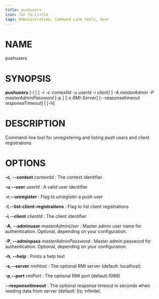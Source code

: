 ```yaml
---
title: pushusers
icon: far fa-circle
tags: Administration, Command Line tools, User
---
```


# NAME

pushusers

# SYNOPSIS

**pushusers** [-l | [ -r -c *contextId* -u *userId* -i *client*] ] -A *masterAdmin* -P *masterAdminPassword* [-p
                 <RMI-Port>] [-s *RMI-Server*] [--responsetimeout *responseTimeout*] | [-h]

# DESCRIPTION

Command-line tool for unregistering and listing push users and client registrations

# OPTIONS

**-c**, **--context** *contextId*
: The context identifier.

**-u**,**--user** *userId*
: A valid user identifier

**-r**,**--unregister**
: Flag to unregister a push user

**-l**,**--list-client-registrations**
: Flag to list client registrations

**-i**,**--client** *clientId*
: The client identifier

**-A**, **--adminuser** *masterAdminUser*
: Master admin user name for authentication. Optional, depending on your configuration.

**-P**, **--adminpass** *masterAdminPassword*
: Master admin password for authentication. Optional, depending on your configuration.

**-h**, **--help**
: Prints a help text

**-s**,**--server** *rmiHost*
: The optional RMI server (default: localhost)

**-p**,**--port** *rmiPort*
: The optional RMI port (default:1099)

**--responsetimeout**
: The optional response timeout in seconds when reading data from server (default: 0s; infinite).

